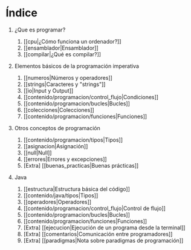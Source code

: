 # Índice

1) ¿Que es programar?
	1) [[cpu|¿Cómo funciona un ordenador?]]
	2) [[ensamblador|Ensamblador]]
	3) [[compilar|¿Qué es compilar?]]
	
2) Elementos básicos de la programación imperativa
	1) [[numeros|Números y operadores]]
	2) [[strings|Caracteres y "strings"]]
	3) [[io|Input y Output]]
	4) [[contenido/programacion/control_flujo|Condiciones]]
	5) [[contenido/programacion/bucles|Bucles]]
	6) [[colecciones|Colecciones]]
	7) [[contenido/programacion/funciones|Funciones]]

3) Otros conceptos de programación
	1) [[contenido/programacion/tipos|Tipos]]
	2) [[asignacion|Asignación]]
	3) [[null|Null]]
	4) [[errores|Errores y excepciones]]
	5) \[Extra\] [[buenas_practicas|Buenas prácticas]]

4) Java
	1) [[estructura|Estructura básica del código]]
	2) [[contenido/java/tipos|Tipos]]
	3) [[operadores|Operadores]]
	4) [[contenido/programacion/control_flujo|Control de flujo]]
	5) [[contenido/programacion/bucles|Bucles]]
	6) [[contenido/programacion/funciones|Funciones]]
	7) \[Extra\] [[ejecucion|Ejecución de un programa desde la terminal]]
	8) \[Extra\] [[comentarios|Comunicación entre programadores]]
	9) \[Extra\] [[paradigmas|Nota sobre paradigmas de programación]]